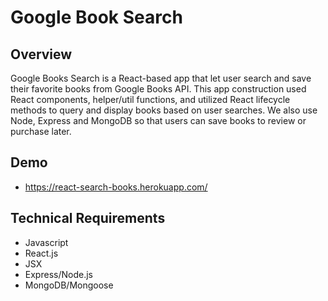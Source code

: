 # Google Book Search

## Overview
Google Books Search is a React-based app that let user search and save their favorite books from Google Books API. This app construction used React components, helper/util functions, and utilized React lifecycle methods to query and display books based on user searches. We also use Node, Express and MongoDB so that users can save books to review or purchase later.

## Demo
* https://react-search-books.herokuapp.com/

## Technical Requirements
* Javascript
* React.js
* JSX
* Express/Node.js
* MongoDB/Mongoose

